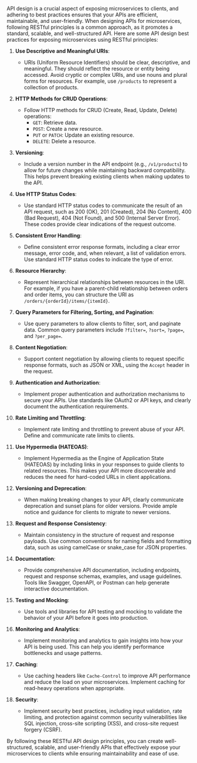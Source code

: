 API design is a crucial aspect of exposing microservices to clients, and adhering to best practices ensures that your APIs are efficient, maintainable, and user-friendly. When designing APIs for microservices, following RESTful principles is a common approach, as it promotes a standard, scalable, and well-structured API. Here are some API design best practices for exposing microservices using RESTful principles:

1. **Use Descriptive and Meaningful URIs**:
   - URIs (Uniform Resource Identifiers) should be clear, descriptive, and meaningful. They should reflect the resource or entity being accessed. Avoid cryptic or complex URIs, and use nouns and plural forms for resources. For example, use `/products` to represent a collection of products.

2. **HTTP Methods for CRUD Operations**:
   - Follow HTTP methods for CRUD (Create, Read, Update, Delete) operations:
     - `GET`: Retrieve data.
     - `POST`: Create a new resource.
     - `PUT` or `PATCH`: Update an existing resource.
     - `DELETE`: Delete a resource.

3. **Versioning**:
   - Include a version number in the API endpoint (e.g., `/v1/products`) to allow for future changes while maintaining backward compatibility. This helps prevent breaking existing clients when making updates to the API.

4. **Use HTTP Status Codes**:
   - Use standard HTTP status codes to communicate the result of an API request, such as 200 (OK), 201 (Created), 204 (No Content), 400 (Bad Request), 404 (Not Found), and 500 (Internal Server Error). These codes provide clear indications of the request outcome.

5. **Consistent Error Handling**:
   - Define consistent error response formats, including a clear error message, error code, and, when relevant, a list of validation errors. Use standard HTTP status codes to indicate the type of error.

6. **Resource Hierarchy**:
   - Represent hierarchical relationships between resources in the URI. For example, if you have a parent-child relationship between orders and order items, you can structure the URI as `/orders/{orderId}/items/{itemId}`.

7. **Query Parameters for Filtering, Sorting, and Pagination**:
   - Use query parameters to allow clients to filter, sort, and paginate data. Common query parameters include `?filter=`, `?sort=`, `?page=`, and `?per_page=`.

8. **Content Negotiation**:
   - Support content negotiation by allowing clients to request specific response formats, such as JSON or XML, using the `Accept` header in the request.

9. **Authentication and Authorization**:
   - Implement proper authentication and authorization mechanisms to secure your APIs. Use standards like OAuth2 or API keys, and clearly document the authentication requirements.

10. **Rate Limiting and Throttling**:
    - Implement rate limiting and throttling to prevent abuse of your API. Define and communicate rate limits to clients.

11. **Use Hypermedia (HATEOAS)**:
    - Implement Hypermedia as the Engine of Application State (HATEOAS) by including links in your responses to guide clients to related resources. This makes your API more discoverable and reduces the need for hard-coded URLs in client applications.

12. **Versioning and Deprecation**:
    - When making breaking changes to your API, clearly communicate deprecation and sunset plans for older versions. Provide ample notice and guidance for clients to migrate to newer versions.

13. **Request and Response Consistency**:
    - Maintain consistency in the structure of request and response payloads. Use common conventions for naming fields and formatting data, such as using camelCase or snake_case for JSON properties.

14. **Documentation**:
    - Provide comprehensive API documentation, including endpoints, request and response schemas, examples, and usage guidelines. Tools like Swagger, OpenAPI, or Postman can help generate interactive documentation.

15. **Testing and Mocking**:
    - Use tools and libraries for API testing and mocking to validate the behavior of your API before it goes into production.

16. **Monitoring and Analytics**:
    - Implement monitoring and analytics to gain insights into how your API is being used. This can help you identify performance bottlenecks and usage patterns.

17. **Caching**:
    - Use caching headers like `Cache-Control` to improve API performance and reduce the load on your microservices. Implement caching for read-heavy operations when appropriate.

18. **Security**:
    - Implement security best practices, including input validation, rate limiting, and protection against common security vulnerabilities like SQL injection, cross-site scripting (XSS), and cross-site request forgery (CSRF).

By following these RESTful API design principles, you can create well-structured, scalable, and user-friendly APIs that effectively expose your microservices to clients while ensuring maintainability and ease of use.